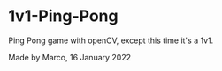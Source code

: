 # 1v1-Ping-Pong
Ping Pong game with openCV, except this time it's a 1v1.

Made by Marco, 16 January 2022
